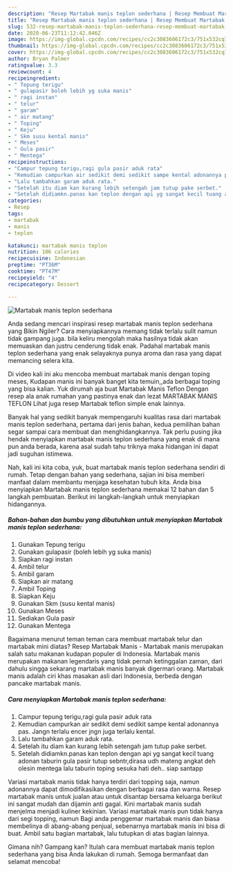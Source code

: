 ```yaml
---
description: "Resep Martabak manis teplon sederhana | Resep Membuat Martabak manis teplon sederhana Yang Lezat"
title: "Resep Martabak manis teplon sederhana | Resep Membuat Martabak manis teplon sederhana Yang Lezat"
slug: 532-resep-martabak-manis-teplon-sederhana-resep-membuat-martabak-manis-teplon-sederhana-yang-lezat
date: 2020-06-23T11:12:42.046Z
image: https://img-global.cpcdn.com/recipes/cc2c3083606172c3/751x532cq70/martabak-manis-teplon-sederhana-foto-resep-utama.jpg
thumbnail: https://img-global.cpcdn.com/recipes/cc2c3083606172c3/751x532cq70/martabak-manis-teplon-sederhana-foto-resep-utama.jpg
cover: https://img-global.cpcdn.com/recipes/cc2c3083606172c3/751x532cq70/martabak-manis-teplon-sederhana-foto-resep-utama.jpg
author: Bryan Palmer
ratingvalue: 3.3
reviewcount: 4
recipeingredient:
- " Tepung terigu"
- " gulapasir boleh lebih yg suka manis"
- " ragi instan"
- " telur"
- " garam"
- " air matang"
- " Toping"
- " Keju"
- " Skm susu kental manis"
- " Meses"
- " Gula pasir"
- " Mentega"
recipeinstructions:
- "Campur tepung terigu,ragi gula pasir aduk rata"
- "Kemudian campurkan air sedikit demi sedikit sampe kental adonannya pas. Jangn terlalu encer jngn juga terlalu kental."
- "Lalu tambahkan garam aduk rata."
- "Setelah itu diam kan kurang lebih setengah jam tutup pake serbet."
- "Setelah didiamkn.panas kan teplon dengan api yg sangat kecil tuang adonan taburin gula pasir tutup sebntr,dirasa udh mateng angkat deh olesin mentega lalu taburin toping sesuka hati deh.. siap santapp"
categories:
- Resep
tags:
- martabak
- manis
- teplon

katakunci: martabak manis teplon 
nutrition: 106 calories
recipecuisine: Indonesian
preptime: "PT36M"
cooktime: "PT47M"
recipeyield: "4"
recipecategory: Dessert

---
```



![Martabak manis teplon sederhana](https://img-global.cpcdn.com/recipes/cc2c3083606172c3/751x532cq70/martabak-manis-teplon-sederhana-foto-resep-utama.jpg)

Anda sedang mencari inspirasi resep martabak manis teplon sederhana yang Bikin Ngiler? Cara menyiapkannya memang tidak terlalu sulit namun tidak gampang juga. bila keliru mengolah maka hasilnya tidak akan memuaskan dan justru cenderung tidak enak. Padahal martabak manis teplon sederhana yang enak selayaknya punya aroma dan rasa yang dapat memancing selera kita.

Di video kali ini aku mencoba membuat martabak manis dengan toping meses, Kudapan manis ini banyak banget kita temuin,,ada berbagai toping yang bisa kalian. Yuk dirumah aja buat Martabak Manis Teflon Dengan resep ala anak rumahan yang pastinya enak dan lezat MARTABAK MANIS TEFLON Lihat juga resep Martabak teflon simple enak lainnya.

Banyak hal yang sedikit banyak mempengaruhi kualitas rasa dari martabak manis teplon sederhana, pertama dari jenis bahan, kedua pemilihan bahan segar sampai cara membuat dan menghidangkannya. Tak perlu pusing jika hendak menyiapkan martabak manis teplon sederhana yang enak di mana pun anda berada, karena asal sudah tahu triknya maka hidangan ini dapat jadi suguhan istimewa.


Nah, kali ini kita coba, yuk, buat martabak manis teplon sederhana sendiri di rumah. Tetap dengan bahan yang sederhana, sajian ini bisa memberi manfaat dalam membantu menjaga kesehatan tubuh kita. Anda bisa menyiapkan Martabak manis teplon sederhana memakai 12 bahan dan 5 langkah pembuatan. Berikut ini langkah-langkah untuk menyiapkan hidangannya.

<!--inarticleads1-->

##### Bahan-bahan dan bumbu yang dibutuhkan untuk menyiapkan Martabak manis teplon sederhana:

1. Gunakan  Tepung terigu
1. Gunakan  gulapasir (boleh lebih yg suka manis)
1. Siapkan  ragi instan
1. Ambil  telur
1. Ambil  garam
1. Siapkan  air matang
1. Ambil  Toping
1. Siapkan  Keju
1. Gunakan  Skm (susu kental manis)
1. Gunakan  Meses
1. Sediakan  Gula pasir
1. Gunakan  Mentega


Bagaimana menurut teman teman cara membuat martabak telur dan martabak mini diatas? Resep Martabak Manis - Martabak manis merupakan salah satu makanan kudapan populer di Indonesia. Martabak manis merupakan makanan legendaris yang tidak pernah ketinggalan zaman, dari dahulu singga sekarang martabak manis banyak digermari orang. Martabak manis adalah ciri khas masakan asli dari Indonesia, berbeda dengan pancake martabak manis. 

<!--inarticleads2-->

##### Cara menyiapkan Martabak manis teplon sederhana:

1. Campur tepung terigu,ragi gula pasir aduk rata
1. Kemudian campurkan air sedikit demi sedikit sampe kental adonannya pas. Jangn terlalu encer jngn juga terlalu kental.
1. Lalu tambahkan garam aduk rata.
1. Setelah itu diam kan kurang lebih setengah jam tutup pake serbet.
1. Setelah didiamkn.panas kan teplon dengan api yg sangat kecil tuang adonan taburin gula pasir tutup sebntr,dirasa udh mateng angkat deh olesin mentega lalu taburin toping sesuka hati deh.. siap santapp


Variasi martabak manis tidak hanya terdiri dari topping saja, namun adonannya dapat dimodifikasikan dengan berbagai rasa dan warna. Resep martabak manis untuk jualan atau untuk disantap bersama keluarga berikut ini sangat mudah dan dijamin anti gagal. Kini martabak manis sudah menjelma menjadi kuliner kekinian. Variasi martabak manis pun tidak hanya dari segi topping, namun Bagi anda penggemar martabak manis dan biasa membelinya di abang-abang penjual, sebenarnya martabak manis ini bisa di buat. Ambil satu bagian martabak, lalu tutupkan di atas bagian lainnya. 

Gimana nih? Gampang kan? Itulah cara membuat martabak manis teplon sederhana yang bisa Anda lakukan di rumah. Semoga bermanfaat dan selamat mencoba!
